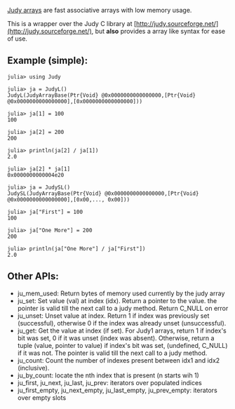 [Judy arrays](http://en.wikipedia.org/wiki/Judy_array) are fast associative arrays with low memory usage.

This is a wrapper over the Judy C library at [http://judy.sourceforge.net/](http://judy.sourceforge.net/), but **also** provides a array like syntax for ease of use.

Example (simple):
-----------------
    julia> using Judy

    julia> ja = JudyL()
    JudyL(JudyArrayBase(Ptr{Void} @0x0000000000000000,[Ptr{Void} @0x0000000000000000],[0x0000000000000000]))

    julia> ja[1] = 100
    100

    julia> ja[2] = 200
    200

    julia> println(ja[2] / ja[1])
    2.0

    julia> ja[2] * ja[1]
    0x0000000000004e20

    julia> ja = JudySL()
    JudySL(JudyArrayBase(Ptr{Void} @0x0000000000000000,[Ptr{Void} @0x0000000000000000],[0x00,..., 0x00]))

    julia> ja["First"] = 100
    100

    julia> ja["One More"] = 200
    200

    julia> println(ja["One More"] / ja["First"])
    2.0

Other APIs:
-----------
*    ju_mem_used: Return bytes of memory used currently by the judy array
*    ju_set: Set value (val) at index (idx). Return a pointer to the value. the pointer is valid till the next call to a judy method. Return C_NULL on error
*    ju_unset: Unset value at index. Return 1 if index was previously set (successful), otherwise 0 if the index was already unset (unsuccessful).
*    ju_get: Get the value at index (if set). For Judy1 arrays, return 1 if index's bit was set, 0 if it was unset (index was absent). Otherwise, return a tuple (value, pointer to value) if index's bit was set, (undefined, C_NULL) if it was not. The pointer is valid till the next call to a judy method.
*    ju_count: Count the number of indexes present between idx1 and idx2 (inclusive).
*    ju_by_count: locate the nth index that is present (n starts wih 1)
*    ju_first, ju_next, ju_last, ju_prev: iterators over populated indices
*    ju_first_empty, ju_next_empty, ju_last_empty, ju_prev_empty: iterators over empty slots
